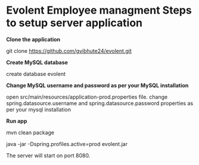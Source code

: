# Evolent Employee managment Steps to setup server application

**Clone the application**
     
   git clone https://github.com/gvibhute24/evolent.git

**Create MySQL database**
     
   create database evolent
 
**Change MySQL username and password as per your MySQL installation**
   
  open src/main/resources/application-prod.properties file.
  change spring.datasource.username and spring.datasource.password properties as per your mysql installation
 
**Run app**
 
  mvn clean package
 
  java -jar -Dspring.profiles.active=prod evolent.jar
 
  The server will start on port 8080.
